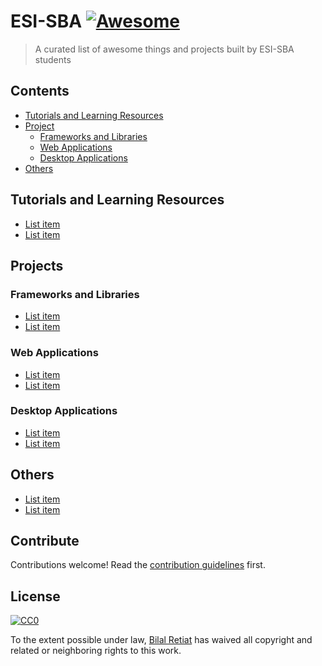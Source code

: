 # ESI-SBA [![Awesome](https://awesome.re/badge.svg)](https://awesome.re)

> A curated list of awesome things and projects built by ESI-SBA students


## Contents

- [Tutorials and Learning Resources](#tutorials-and-learning-resources)
- [Project](#projects)
    - [Frameworks and Libraries](#frameworks-and-libraries)
    - [Web Applications](#web-applications)
    - [Desktop Applications](#desktop-applications)
- [Others](#others)

## Tutorials and Learning Resources

- [List item](http://example.com)
- [List item](http://example.com)


## Projects

### Frameworks and Libraries

- [List item](http://example.com)
- [List item](http://example.com)

### Web Applications

- [List item](http://example.com)
- [List item](http://example.com)

### Desktop Applications

- [List item](http://example.com)
- [List item](http://example.com)


## Others

- [List item](http://example.com)
- [List item](http://example.com)


## Contribute

Contributions welcome! Read the [contribution guidelines](contributing.md) first.


## License

[![CC0](https://mirrors.creativecommons.org/presskit/buttons/88x31/svg/cc-zero.svg)](https://creativecommons.org/publicdomain/zero/1.0)

To the extent possible under law, [Bilal Retiat](https://philomath213.github.io) has waived all copyright and
related or neighboring rights to this work.

